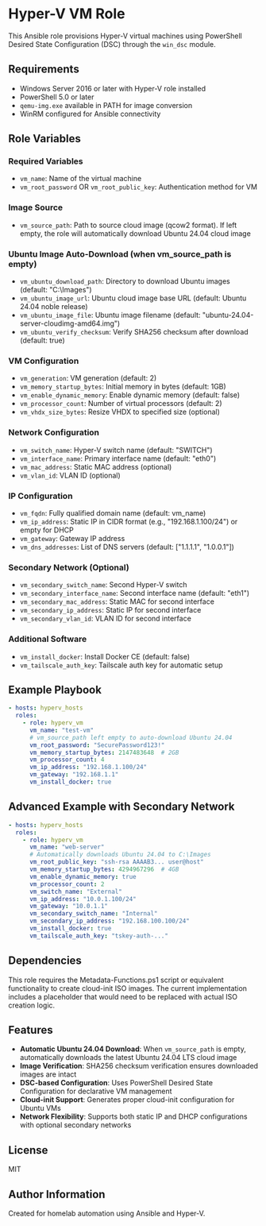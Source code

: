 # Hyper-V VM Role

This Ansible role provisions Hyper-V virtual machines using PowerShell Desired State Configuration (DSC) through the `win_dsc` module.

## Requirements

- Windows Server 2016 or later with Hyper-V role installed
- PowerShell 5.0 or later
- `qemu-img.exe` available in PATH for image conversion
- WinRM configured for Ansible connectivity

## Role Variables

### Required Variables

- `vm_name`: Name of the virtual machine
- `vm_root_password` OR `vm_root_public_key`: Authentication method for VM

### Image Source

- `vm_source_path`: Path to source cloud image (qcow2 format). If left empty, the role will automatically download Ubuntu 24.04 cloud image

### Ubuntu Image Auto-Download (when vm_source_path is empty)

- `vm_ubuntu_download_path`: Directory to download Ubuntu images (default: "C:\\Images")
- `vm_ubuntu_image_url`: Ubuntu cloud image base URL (default: Ubuntu 24.04 noble release)
- `vm_ubuntu_image_file`: Ubuntu image filename (default: "ubuntu-24.04-server-cloudimg-amd64.img")
- `vm_ubuntu_verify_checksum`: Verify SHA256 checksum after download (default: true)

### VM Configuration

- `vm_generation`: VM generation (default: 2)
- `vm_memory_startup_bytes`: Initial memory in bytes (default: 1GB)
- `vm_enable_dynamic_memory`: Enable dynamic memory (default: false)
- `vm_processor_count`: Number of virtual processors (default: 2)
- `vm_vhdx_size_bytes`: Resize VHDX to specified size (optional)

### Network Configuration

- `vm_switch_name`: Hyper-V switch name (default: "SWITCH")
- `vm_interface_name`: Primary interface name (default: "eth0")
- `vm_mac_address`: Static MAC address (optional)
- `vm_vlan_id`: VLAN ID (optional)

### IP Configuration

- `vm_fqdn`: Fully qualified domain name (default: vm_name)
- `vm_ip_address`: Static IP in CIDR format (e.g., "192.168.1.100/24") or empty for DHCP
- `vm_gateway`: Gateway IP address
- `vm_dns_addresses`: List of DNS servers (default: ["1.1.1.1", "1.0.0.1"])

### Secondary Network (Optional)

- `vm_secondary_switch_name`: Second Hyper-V switch
- `vm_secondary_interface_name`: Second interface name (default: "eth1")
- `vm_secondary_mac_address`: Static MAC for second interface
- `vm_secondary_ip_address`: Static IP for second interface
- `vm_secondary_vlan_id`: VLAN ID for second interface

### Additional Software

- `vm_install_docker`: Install Docker CE (default: false)
- `vm_tailscale_auth_key`: Tailscale auth key for automatic setup

## Example Playbook

```yaml
- hosts: hyperv_hosts
  roles:
    - role: hyperv_vm
      vm_name: "test-vm"
      # vm_source_path left empty to auto-download Ubuntu 24.04
      vm_root_password: "SecurePassword123!"
      vm_memory_startup_bytes: 2147483648  # 2GB
      vm_processor_count: 4
      vm_ip_address: "192.168.1.100/24"
      vm_gateway: "192.168.1.1"
      vm_install_docker: true
```

## Advanced Example with Secondary Network

```yaml
- hosts: hyperv_hosts
  roles:
    - role: hyperv_vm
      vm_name: "web-server"
      # Automatically downloads Ubuntu 24.04 to C:\Images
      vm_root_public_key: "ssh-rsa AAAAB3... user@host"
      vm_memory_startup_bytes: 4294967296  # 4GB
      vm_enable_dynamic_memory: true
      vm_processor_count: 2
      vm_switch_name: "External"
      vm_ip_address: "10.0.1.100/24"
      vm_gateway: "10.0.1.1"
      vm_secondary_switch_name: "Internal"
      vm_secondary_ip_address: "192.168.100.100/24"
      vm_install_docker: true
      vm_tailscale_auth_key: "tskey-auth-..."
```

## Dependencies

This role requires the Metadata-Functions.ps1 script or equivalent functionality to create cloud-init ISO images. The current implementation includes a placeholder that would need to be replaced with actual ISO creation logic.

## Features

- **Automatic Ubuntu 24.04 Download**: When `vm_source_path` is empty, automatically downloads the latest Ubuntu 24.04 LTS cloud image
- **Image Verification**: SHA256 checksum verification ensures downloaded images are intact
- **DSC-based Configuration**: Uses PowerShell Desired State Configuration for declarative VM management
- **Cloud-init Support**: Generates proper cloud-init configuration for Ubuntu VMs
- **Network Flexibility**: Supports both static IP and DHCP configurations with optional secondary networks

## License

MIT

## Author Information

Created for homelab automation using Ansible and Hyper-V.
